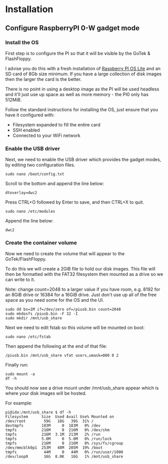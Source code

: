 # Installation

## Configure RaspberryPI 0-W gadget mode

### Install the OS

First step is to configure the PI so that it will be visible by the GoTek & FlashFloppy.

I advise you do this with a fresh installation
of [Raspberry PI OS Lite](https://www.raspberrypi.org/software/operating-systems/) and an SD card of 8Gb size minimum.
If you have a large collection of disk images then the larger the card is the better.

There is no point in using a desktop image as the PI will be used headless and it'll just use up space as well as more
memory - the PI0 only has 512MiB.

Follow the standard instructions for installing the OS, just ensure that you have it configured with:

* Filesystem expanded to fill the entire card
* SSH enabled
* Connected to your WiFi network

### Enable the USB driver

Next, we need to enable the USB driver which provides the gadget modes, by editing two configuration files.

    sudo nano /boot/config.txt

Scroll to the bottom and append the line below:

    dtoverlay=dwc2

Press CTRL+O followed by Enter to save, and then CTRL+X to quit.

    sudo nano /etc/modules

Append the line below:

    dwc2

### Create the container volume

Now we need to create the volume that will appear to the GoTek/FlashFloppy.

To do this we will create a 2GiB file to hold our disk images.
This file will then be formatted with the FAT32 filesystem then mounted as a drive so we can write to it.

Note: change count=2048 to a larger value if you have room, e.g. 8192 for an 8GiB drive or 16384 for a 16GiB drive.
Just don't use up all of the free space as you need some for the OS and the UI.

    sudo dd bs=1M if=/dev/zero of=/piusb.bin count=2048
    sudo mkdosfs /piusb.bin -F 32 -I
    sudo mkdir /mnt/usb_share

Next we need to edit fstab so this volume will be mounted on boot:

    sudo nano /etc/fstab

Then append the following at the end of that file:

    /piusb.bin /mnt/usb_share vfat users,umask=000 0 2

Finally run:

    sudo mount -a
    df -h

You should now see a drive mount under /mnt/usb_share appear which is where your disk images will be hosted.

For example:

    pi@ida:/mnt/usb_share $ df -h
    Filesystem      Size  Used Avail Use% Mounted on
    /dev/root        59G   18G   39G  31% /
    devtmpfs        183M     0  183M   0% /dev
    tmpfs           216M     0  216M   0% /dev/shm
    tmpfs           216M  3.1M  213M   2% /run
    tmpfs           5.0M     0  5.0M   0% /run/lock
    tmpfs           216M     0  216M   0% /sys/fs/cgroup
    /dev/mmcblk0p1  253M   48M  205M  19% /boot
    tmpfs            44M     0   44M   0% /run/user/1000
    /dev/loop0       16G  8.0K   16G   1% /mnt/usb_share

